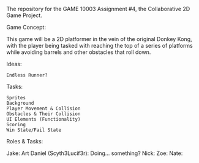 The repository for the GAME 10003 Assignment #4, the Collaborative 2D Game Project.

Game Concept:

This game will be a 2D platformer in the vein of the original Donkey Kong, with the player being tasked with reaching the top of a series of platforms while avoiding barrels and other obstacles that roll down.

Ideas:

    Endless Runner?

Tasks:

    Sprites
    Background
    Player Movement & Collision
    Obstacles & Their Collision
    UI Elements (Functionality)
    Scoring
    Win State/Fail State

Roles & Tasks:

Jake: Art 
Daniel (Scyth3Lucif3r): Doing... something? 
Nick: 
Zoe: 
Nate:
